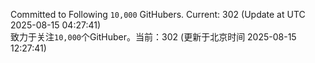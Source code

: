 Committed to Following `10,000` GitHubers. Current: <!-- FOLLOWING_COUNT -->302<!-- FOLLOWING_COUNT --> (Update at UTC <!-- LAST_UPDATED -->2025-08-15 04:27:41<!-- LAST_UPDATED -->)<br>
致力于关注`10,000`个GitHuber。当前：<!-- FOLLOWING_COUNT -->302<!-- FOLLOWING_COUNT --> (更新于北京时间 <!-- LAST_UPDATED_CST -->2025-08-15 12:27:41<!-- LAST_UPDATED_CST -->)
